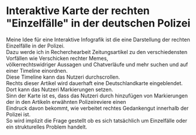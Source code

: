 
# Interaktive Karte der rechten "Einzelfälle" in der deutschen Polizei

Meine Idee für eine Interaktive Infografik ist die eine Darstellung der rechten Einzelfälle in der Polizei. </br>
Dazu werde ich in Recherchearbeit Zeitungsartikel zu den verschiedensten Vorfällen wie Verschicken rechter Memes, </br>
völkerrechtswidriger Aussagen und Chatverläufe und mehr suchen und auf einer Timeline einordnen. </br>
Diese Timeline kann das Nutzeri durchscrollen. </br>
Rechts dieser Artikel wird dauerhaft eine Deutschlandkarte eingeblendet. Dort kann das Nutzeri Markierungen setzen. </br>
Sinn der Karte ist es, dass das Nutzeri durch hinzufügen von Markierungen der in den Artikeln erwähnten Polizeireviere einen </br>
Eindruck davon bekommt, wie verbeitet rechtes Gedankengut innerhalb der Polizei ist. </br>
So wird implizit die Frage gestellt ob es sich tatsächlich um Einzelfälle oder ein strukturelles Problem handelt. 
